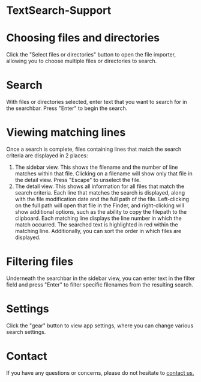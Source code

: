 # TextSearch-Support

# Choosing files and directories
Click the "Select files or directories" button to open the file importer, allowing you to choose multiple files or directories to search.

# Search
With files or directories selected, enter text that you want to search for in the searchbar. Press "Enter" to begin the search.

# Viewing matching lines
Once a search is complete, files containing lines that match the search criteria are displayed in 2 places:
1. The sidebar view. This shows the filename and the number of line matches within that file. Clicking on a filename will show only that file in the detail view. Press "Escape" to unselect the file.
2. The detail view. This shows all information for all files that match the search criteria. Each line that matches the search is displayed, along with the file modification date and the full path of the file. Left-clicking on the full path will open that file in the Finder, and right-clicking will show additional options, such as the ability to copy the filepath to the clipboard. Each matching line displays the line number in which the match occurred. The searched text is highlighted in red within the matching line. Additionally, you can sort the order in which files are displayed.

# Filtering files
Underneath the searchbar in the sidebar view, you can enter text in the filter field and press "Enter" to filter specific filenames from the resulting search.

# Settings
Click the "gear" button to view app settings, where you can change various search settings.

# Contact
If you have any questions or concerns, please do not hesitate to [contact us.](mailto:andrew.o.dev@proton.me)
